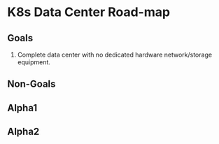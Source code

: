 # K8s Data Center Road-map

## Goals

1. Complete data center with no dedicated hardware network/storage equipment. 

## Non-Goals



## Alpha1


## Alpha2

